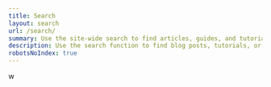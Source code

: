 ```yaml
---
title: Search
layout: search
url: /search/
summary: Use the site-wide search to find articles, guides, and tutorials.
description: Use the search function to find blog posts, tutorials, or articles related to web development, React, Next.js, and more.
robotsNoIndex: true
---
```

w